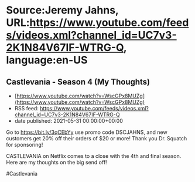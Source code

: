 # Source:Jeremy Jahns, URL:https://www.youtube.com/feeds/videos.xml?channel_id=UC7v3-2K1N84V67IF-WTRG-Q, language:en-US

## Castlevania - Season 4 (My Thoughts)
 - [https://www.youtube.com/watch?v=WscGPx8MUZg](https://www.youtube.com/watch?v=WscGPx8MUZg)
 - RSS feed: https://www.youtube.com/feeds/videos.xml?channel_id=UC7v3-2K1N84V67IF-WTRG-Q
 - date published: 2021-05-31 00:00:00+00:00

Go to https://bit.ly/3qCEbYy use promo code DSCJAHNS, and new customers get 20% off their orders of $20 or more! Thank you Dr. Squatch for sponsoring!

CASTLEVANIA on Netflix comes to a close with the 4th and final season. Here are my thoughts on the big send off!

#Castlevania

